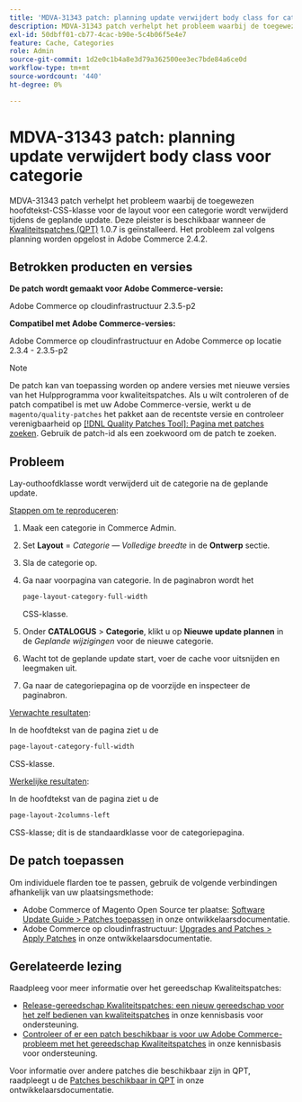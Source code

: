 ```yaml
---
title: 'MDVA-31343 patch: planning update verwijdert body class for category'
description: MDVA-31343 patch verhelpt het probleem waarbij de toegewezen hoofdtekst-CSS-klasse voor de layout voor een categorie wordt verwijderd tijdens de geplande update. Deze patch is beschikbaar wanneer [Quality Patches Tool (QPT)] (/help/announcements/adobe-commerce-announcements/magento-quality-patches-released-new-tool-to-self-serve-quality-patches.md) 1.0.7 is geïnstalleerd. Het probleem zal volgens planning worden opgelost in Adobe Commerce 2.4.2.
exl-id: 50dbff01-cb77-4cac-b90e-5c4b06f5e4e7
feature: Cache, Categories
role: Admin
source-git-commit: 1d2e0c1b4a8e3d79a362500ee3ec7bde84a6ce0d
workflow-type: tm+mt
source-wordcount: '440'
ht-degree: 0%

---
```


# MDVA-31343 patch: planning update verwijdert body class voor categorie

MDVA-31343 patch verhelpt het probleem waarbij de toegewezen hoofdtekst-CSS-klasse voor de layout voor een categorie wordt verwijderd tijdens de geplande update. Deze pleister is beschikbaar wanneer de [Kwaliteitspatches (QPT)](/help/announcements/adobe-commerce-announcements/magento-quality-patches-released-new-tool-to-self-serve-quality-patches.md) 1.0.7 is geïnstalleerd. Het probleem zal volgens planning worden opgelost in Adobe Commerce 2.4.2.

## Betrokken producten en versies

**De patch wordt gemaakt voor Adobe Commerce-versie:**

Adobe Commerce op cloudinfrastructuur 2.3.5-p2

**Compatibel met Adobe Commerce-versies:**

Adobe Commerce op cloudinfrastructuur en Adobe Commerce op locatie 2.3.4 - 2.3.5-p2

>[!NOTE]
>
>De patch kan van toepassing worden op andere versies met nieuwe versies van het Hulpprogramma voor kwaliteitspatches. Als u wilt controleren of de patch compatibel is met uw Adobe Commerce-versie, werkt u de `magento/quality-patches` het pakket aan de recentste versie en controleer verenigbaarheid op [[!DNL Quality Patches Tool]: Pagina met patches zoeken](https://devdocs.magento.com/quality-patches/tool.html#patch-grid). Gebruik de patch-id als een zoekwoord om de patch te zoeken.

## Probleem

Lay-outhoofdklasse wordt verwijderd uit de categorie na de geplande update.

<u>Stappen om te reproduceren</u>:

1. Maak een categorie in Commerce Admin.
1. Set **Layout** = *Categorie — Volledige breedte* in de **Ontwerp** sectie.
1. Sla de categorie op.
1. Ga naar voorpagina van categorie. In de paginabron wordt het

   ```css
   page-layout-category-full-width
   ```

   CSS-klasse.
1. Onder **CATALOGUS** > **Categorie**, klikt u op **Nieuwe update plannen** in de *Geplande wijzigingen* voor de nieuwe categorie.
1. Wacht tot de geplande update start, voer de cache voor uitsnijden en leegmaken uit.
1. Ga naar de categoriepagina op de voorzijde en inspecteer de paginabron.

<u>Verwachte resultaten</u>:

In de hoofdtekst van de pagina ziet u de

```css
page-layout-category-full-width
```

CSS-klasse.

<u>Werkelijke resultaten</u>:

In de hoofdtekst van de pagina ziet u de

```css
page-layout-2columns-left
```

CSS-klasse; dit is de standaardklasse voor de categoriepagina.

## De patch toepassen

Om individuele flarden toe te passen, gebruik de volgende verbindingen afhankelijk van uw plaatsingsmethode:

* Adobe Commerce of Magento Open Source ter plaatse: [Software Update Guide > Patches toepassen](https://devdocs.magento.com/guides/v2.4/comp-mgr/patching/mqp.html) in onze ontwikkelaarsdocumentatie.
* Adobe Commerce op cloudinfrastructuur: [Upgrades and Patches > Apply Patches](https://devdocs.magento.com/cloud/project/project-patch.html) in onze ontwikkelaarsdocumentatie.

## Gerelateerde lezing

Raadpleeg voor meer informatie over het gereedschap Kwaliteitspatches:

* [Release-gereedschap Kwaliteitspatches: een nieuw gereedschap voor het zelf bedienen van kwaliteitspatches](/help/announcements/adobe-commerce-announcements/magento-quality-patches-released-new-tool-to-self-serve-quality-patches.md) in onze kennisbasis voor ondersteuning.
* [Controleer of er een patch beschikbaar is voor uw Adobe Commerce-probleem met het gereedschap Kwaliteitspatches](/help/support-tools/patches-available-in-qpt-tool/check-patch-for-magento-issue-with-magento-quality-patches.md) in onze kennisbasis voor ondersteuning.

Voor informatie over andere patches die beschikbaar zijn in QPT, raadpleegt u de [Patches beschikbaar in QPT](https://devdocs.magento.com/quality-patches/tool.html#patch-grid) in onze ontwikkelaarsdocumentatie.
